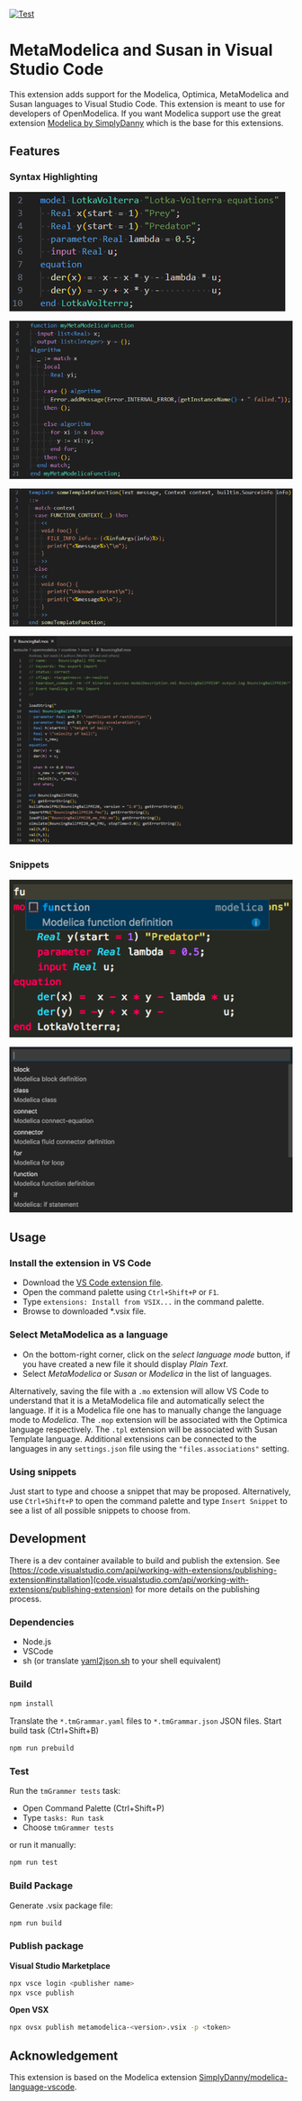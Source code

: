 [![Test](https://github.com/AnHeuermann/modelica-language-vscode/actions/workflows/ci.yml/badge.svg)](https://github.com/AnHeuermann/modelica-language-vscode/actions/workflows/ci.yml)

# MetaModelica and Susan in Visual Studio Code

This extension adds support for the Modelica, Optimica, MetaModelica and Susan
languages to Visual Studio Code. This extension is meant to use for developers
of OpenModelica. If you want Modelica support use the great extension [Modelica
by
SimplyDanny](https://marketplace.visualstudio.com/items?itemName=SimplyDanny.modelica)
which is the base for this extensions.

## Features

### Syntax Highlighting

![Modelica](./images/modelica.png)

![MetaModelica](./images/metamodelica.png)

![Susan](./images/susan-template.png)

![OpenModelica Scripting](./images/scripting.png)

### Snippets

![snippets-editor](./images/snippets-editor.png)

![snippets-command-palette](./images/snippets-command-palette.png)

## Usage

### Install the extension in VS Code

* Download the [VS Code extension file](https://github.com/AnHeuermann/modelica-language-vscode/releases/tag/v0.1.0).
* Open the command palette using `Ctrl+Shift+P` or `F1`.
* Type `extensions: Install from VSIX...` in the command palette.
* Browse to downloaded *.vsix file.

### Select MetaModelica as a language

* On the bottom-right corner, click on the *select language mode* button, if you
  have created a new file it should display *Plain Text*.
* Select *MetaModelica* or *Susan* or *Modelica* in the list of languages.

Alternatively, saving the file with a `.mo` extension will allow VS Code to
understand that it is a MetaModelica file and automatically select the language.
If it is a Modelica file one has to manually change the language mode to
*Modelica*. The `.mop` extension will be associated with the Optimica language
respectively. The `.tpl` extension will be associated with Susan Template
language. Additional extensions can be connected to the languages in any
`settings.json` file using the `"files.associations"` setting.

### Using snippets

Just start to type and choose a snippet that may be proposed. Alternatively, use
`Ctrl+Shift+P` to open the command palette and type `Insert Snippet` to see a
list of all possible snippets to choose from.

## Development

There is a dev container available to build and publish the extension.
See
[https://code.visualstudio.com/api/working-with-extensions/publishing-extension#installation](code.visualstudio.com/api/working-with-extensions/publishing-extension)
for more details on the publishing process.

### Dependencies

  - Node.js
  - VSCode
  - sh (or translate [yaml2json.sh](./yaml2json.sh) to your shell equivalent)

### Build

```bash
npm install
```

Translate the `*.tmGrammar.yaml` files to `*.tmGrammar.json` JSON files.
Start build task (Ctrl+Shift+B)

```bash
npm run prebuild
```

### Test

Run the `tmGrammer tests` task:
  - Open Command Palette (Ctrl+Shift+P)
  - Type `tasks: Run task`
  - Choose `tmGrammer tests`

or run it manually:

```bash
npm run test
```

### Build Package

Generate .vsix package file:
```bash
npm run build
```

### Publish package

**Visual Studio Marketplace**

```bash
npx vsce login <publisher name>
npx vsce publish
```

**Open VSX**

```bash
npx ovsx publish metamodelica-<version>.vsix -p <token>
```

## Acknowledgement

This extension is based on the Modelica extension
[SimplyDanny/modelica-language-vscode](https://github.com/SimplyDanny/modelica-language-vscode).
